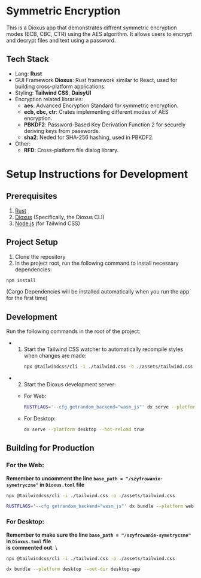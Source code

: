# Symmetric Encryption

This is a Dioxus app that demonstrates diffrent symmetric encryption modes (ECB, CBC, CTR) using the AES algorithm.
It allows users to encrypt and decrypt files and text using a password.

## Tech Stack

- Lang: **Rust**
- GUI Framework **Dioxus**: Rust framework similar to React, used for building cross-platform applications.
- Styling: **Tailwind CSS**, **DaisyUI**
- Encryption related libraries:
    - **aes**: Advanced Encryption Standard for symmetric encryption.
    - **ecb, cbc, ctr**: Crates implementing different modes of AES encryption.
    - **PBKDF2**: Password-Based Key Derivation Function 2 for securely deriving keys from passwords.
    - **sha2**: Neded for SHA-256 hashing, used in PBKDF2.
- Other:
    - **RFD**: Cross-platform file dialog library.

# Setup Instructions for Development

## Prerequisites

1. [Rust](https://www.rust-lang.org/tools/install)
2. [Dioxus](https://dioxuslabs.com/learn/0.6/getting_started/#) (Specifically, the Dioxus CLI)
3. [Node.js](https://nodejs.org/en/download/) (for Tailwind CSS)

## Project Setup

1. Clone the repository
2. In the project root, run the following command to install necessary dependencies:

```bash
npm install
```

(Cargo Dependencies will be installed automatically when you run the app for the first time)

## Development

Run the following commands in the root of the project:

-
    1. Start the Tailwind CSS watcher to automatically recompile styles when changes are made:
       ```bash
       npx @tailwindcss/cli -i ./tailwind.css -o ./assets/tailwind.css --watch
       ```
-
    2. Start the Dioxus development server:

    - For Web:
      ```bash
      RUSTFLAGS='--cfg getrandom_backend="wasm_js"' dx serve --platform web --hot-reload true
      ```

    - For Desktop:
      ```bash
      dx serve --platform desktop --hot-reload true
      ```

## Building for Production

### For the Web:

**Remember to uncomment the line `base_path = "/szyfrowanie-symetryczne"` in `Dioxus.toml` file**

```bash
npx @tailwindcss/cli -i ./tailwind.css -o ./assets/tailwind.css
```

```bash
RUSTFLAGS='--cfg getrandom_backend="wasm_js"' dx bundle --platform web --out-dir web-app
```

### For Desktop:

<!-- TODO: Double check if everything is correct in the desktop sections -->
**Remember to make sure the line `base_path = "/szyfrowanie-symetryczne"` in `Dioxus.toml` file \
is commented out.**
\

```bash
npx @tailwindcss/cli -i ./tailwind.css -o ./assets/tailwind.css
```

```bash
dx bundle --platform desktop --out-dir desktop-app
```
